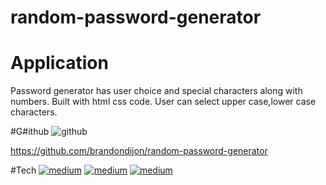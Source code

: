 # random-password-generator


 # Application
 Password generator has user choice and special characters along with numbers. 
 Built with html css code. User can select upper case,lower case characters.
 
 
 #G#ithub
 ![github](https://user-images.githubusercontent.com/108966627/185776957-65241b62-0017-4567-8421-fa3f0c4b0d33.png)
 
 https://github.com/brandondijon/random-password-generator
 
 #Tech
 [<img alt="medium" src="https://img.shields.io/badge/HTML5-E34F26?style=for-the-badge&logo=html5&logoColor=white" />](https://developer.mozilla.org/en-US/docs/Web/HTML)
[<img alt="medium" src="https://img.shields.io/badge/CSS3-1572B6?style=for-the-badge&logo=css3&logoColor=white" />](https://developer.mozilla.org/en-US/docs/Web/CSS)
[<img alt="medium" src="https://img.shields.io/badge/JavaScript-323330?style=for-the-badge&logo=javascript&logoColor=F7DF1E" />](https://developer.mozilla.org/en-US/docs/Web/JavaScript)


 
